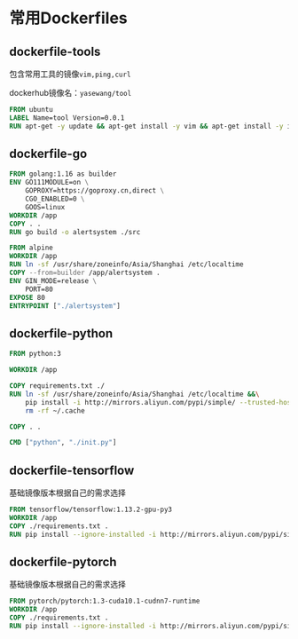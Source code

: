 # 常用Dockerfiles


## dockerfile-tools

包含常用工具的镜像`vim,ping,curl`

dockerhub镜像名：`yasewang/tool`

```dockerfile
FROM ubuntu
LABEL Name=tool Version=0.0.1
RUN apt-get -y update && apt-get install -y vim && apt-get install -y iputils-ping && apt-get install -y curl
```

## dockerfile-go

```dockerfile
FROM golang:1.16 as builder
ENV GO111MODULE=on \
    GOPROXY=https://goproxy.cn,direct \
    CGO_ENABLED=0 \
    GOOS=linux
WORKDIR /app
COPY . .
RUN go build -o alertsystem ./src

FROM alpine
WORKDIR /app
RUN ln -sf /usr/share/zoneinfo/Asia/Shanghai /etc/localtime
COPY --from=builder /app/alertsystem .
ENV GIN_MODE=release \
    PORT=80
EXPOSE 80
ENTRYPOINT ["./alertsystem"]
```

## dockerfile-python

```dockerfile
FROM python:3

WORKDIR /app

COPY requirements.txt ./
RUN ln -sf /usr/share/zoneinfo/Asia/Shanghai /etc/localtime &&\
    pip install -i http://mirrors.aliyun.com/pypi/simple/ --trusted-host mirrors.aliyun.com -r requirements.txt &&\
    rm -rf ~/.cache

COPY . .

CMD ["python", "./init.py"]
```

## dockerfile-tensorflow

基础镜像版本根据自己的需求选择

```dockerfile
FROM tensorflow/tensorflow:1.13.2-gpu-py3
WORKDIR /app
COPY ./requirements.txt .
RUN pip install --ignore-installed -i http://mirrors.aliyun.com/pypi/simple/ --trusted-host mirrors.aliyun.com -r requirements.txt
```
## dockerfile-pytorch

基础镜像版本根据自己的需求选择

```dockerfile
FROM pytorch/pytorch:1.3-cuda10.1-cudnn7-runtime
WORKDIR /app
COPY ./requirements.txt .
RUN pip install --ignore-installed -i http://mirrors.aliyun.com/pypi/simple/ --trusted-host mirrors.aliyun.com -r requirements.txt
```
